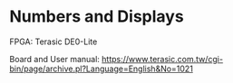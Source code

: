 # Numbers and Displays

FPGA: Terasic DE0-Lite

Board and User manual: https://www.terasic.com.tw/cgi-bin/page/archive.pl?Language=English&No=1021
